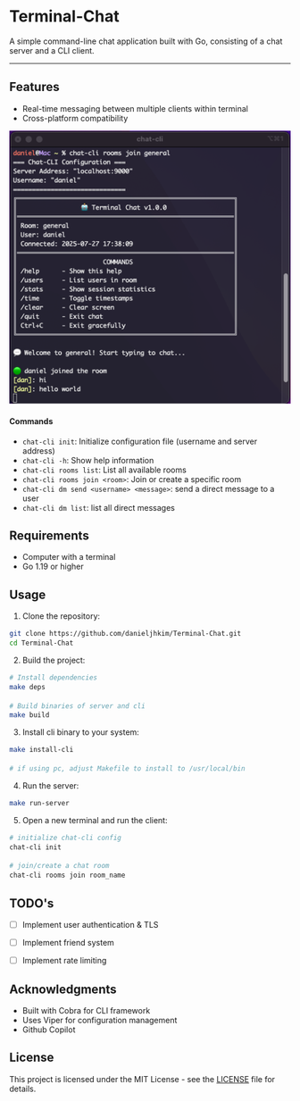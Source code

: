 # Terminal-Chat

A simple command-line chat application built with Go, consisting of a chat server and a CLI client.

--- 

## Features

- Real-time messaging between multiple clients within terminal
- Cross-platform compatibility

![termical-chat](docs/demo.png)

#### Commands

- `chat-cli init`:	Initialize configuration file (username and server address)
- `chat-cli -h`:	Show help information
- `chat-cli rooms list`:	List all available rooms
- `chat-cli rooms join <room>`:	Join or create a specific room
- `chat-cli dm send <username> <message>`:	send a direct message to a user
- `chat-cli dm list`: list all direct messages

## Requirements
- Computer with a terminal
- Go 1.19 or higher

## Usage

1. Clone the repository:
```bash
git clone https://github.com/danieljhkim/Terminal-Chat.git
cd Terminal-Chat
```

2. Build the project:
```bash
# Install dependencies
make deps

# Build binaries of server and cli
make build
```

3. Install cli binary to your system:
```bash
make install-cli

# if using pc, adjust Makefile to install to /usr/local/bin
```

4. Run the server:
```bash
make run-server
```

5. Open a new terminal and run the client:
```bash
# initialize chat-cli config
chat-cli init

# join/create a chat room
chat-cli rooms join room_name
```

## TODO's
- [ ] Implement user authentication & TLS
- [ ] Implement friend system
- [ ] Implement rate limiting


## Acknowledgments
- Built with Cobra for CLI framework
- Uses Viper for configuration management
- Github Copilot

## License
This project is licensed under the MIT License - see the [LICENSE](LICENSE) file for details.